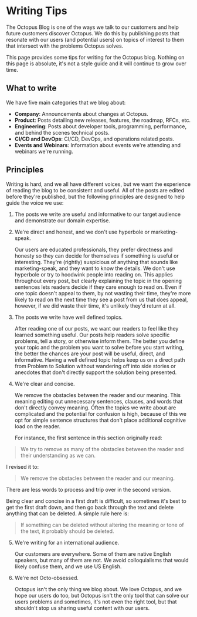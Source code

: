 # Writing Tips

The Octopus Blog is one of the ways we talk to our customers and help future customers discover Octopus. We do this by publishing posts that resonate with our users (and potential users) on topics of interest to them that intersect with the problems Octopus solves.

This page provides some tips for writing for the Octopus blog. Nothing on this page is absolute, it's not a style guide and it will continue to grow over time.

## What to write

We have five main categories that we blog about:

- **Company**: Announcements about changes at Octopus.
- **Product**: Posts detailing new releases, features, the roadmap, RFCs, etc.
- **Engineering**: Posts about developer tools, programming, performance, and behind the scenes technical posts.
- **CI/CD and DevOps**: CI/CD, DevOps, and operations related posts.
- **Events and Webinars**: Information about events we're attending and webinars we're running.

## Principles

Writing is hard, and we all have different voices, but we want the experience of reading the blog to be consistent and useful. All of the posts are edited before they're published, but the following principles are designed to help guide the voice we use:

1. The posts we write are useful and informative to our target audience and demonstrate our domain expertise.

2. We're direct and honest, and we don't use hyperbole or marketing-speak.

    Our users are educated professionals, they prefer directness and honesty so they can decide for themselves if something is useful or interesting. They're (rightly) suspicious of anything that sounds like marketing-speak, and they want to know the details. We don't use hyperbole or try to hoodwink people into reading on. This applies throughout every post, but clearly explaining the topic in the opening sentences lets readers decide if they care enough to read on. Even if one topic doesn't appeal to them, by not wasting their time, they're more likely to read on the next time they see a post from us that does appeal, however, if we did waste their time, it's unlikely they'd return at all.
    
3. The posts we write have well defined topics.

    After reading one of our posts, we want our readers to feel like they learned something useful. Our posts help readers solve specific problems, tell a story, or otherwise inform them. The better you define your topic and the problem you want to solve before you start writing, the better the chances are your post will be useful, direct, and informative. Having a well defined topic helps keep us on a direct path from Problem to Solution without wandering off into side stories or anecdotes that don't directly support the solution being presented.
    
4. We're clear and concise.

    We remove the obstacles between the reader and our meaning. This meaning editing out unnecessary sentences, clauses, and words that don't directly convey meaning. Often the topics we write about are complicated and the potential for confusion is high, because of this we opt for simple sentence structures that don't place additional cognitive load on the reader.
    
    For instance, the first sentence in this section originally read:

> We try to remove as many of the obstacles between the reader and their understanding as we can.
    
I revised it to:
    
> We remove the obstacles between the reader and our meaning.
    
There are less words to process and trip over in the second version.

Being clear and concise in a first draft is difficult, so sometimes it's best to get the first draft down, and then go back through the text and delete anything that can be deleted. A simple rule here is:
     
> If something can be deleted without altering the meaning or tone of the text, it probably should be deleted.
    
5. We're writing for an international audience.
    
    Our customers are everywhere. Some of them are native English speakers, but many of them are not. We avoid colloquialisms that would likely confuse them, and we use US English.
   
6. We're not Octo-obsessed.

    Octopus isn't the only thing we blog about. We love Octopus, and we hope our users do too, but Octopus isn't the only tool that can solve our users problems and sometimes, it's not even the right tool, but that shouldn't stop us sharing useful content with our users.

